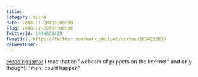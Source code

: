 ```yaml
---
title: 
category: micro
date: 2008-11-20T00:00:00
slug: 2008-11-20T00:00:00
TwitterId: 1014032029
TweetUrl: https://twitter.com/mark_philpot/status/1014032029
ReTweetUser: 
---
```


[@codinghorror](https://twitter.com/codinghorror) I read that as "webcam of puppets on the Internet" and only thought, "meh, could happen"